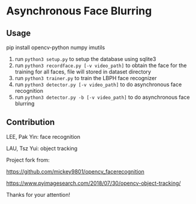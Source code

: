 # Asynchronous Face Blurring





## Usage


pip install opencv-python numpy imutils

1. run `python3 setup.py` to setup the database using sqlite3
2. run `python3 recordface.py [-v video_path]` to obtain the face for the training for all faces, file will stored in dataset directory
3. run `python3 trainer.py` to train the LBPH face recognizer
4. run `python3 detector.py [-v video_path]` to do asynchronous face recognition
5. run `python3 detector.py -b [-v video_path]` to do asynchronous face blurring





## Contribution

LEE, Pak Yin: face recognition

LAU, Tsz Yui: object tracking

Project fork from:

https://github.com/mickey9801/opencv_facerecognition

https://www.pyimagesearch.com/2018/07/30/opencv-object-tracking/





Thanks for your attention!
